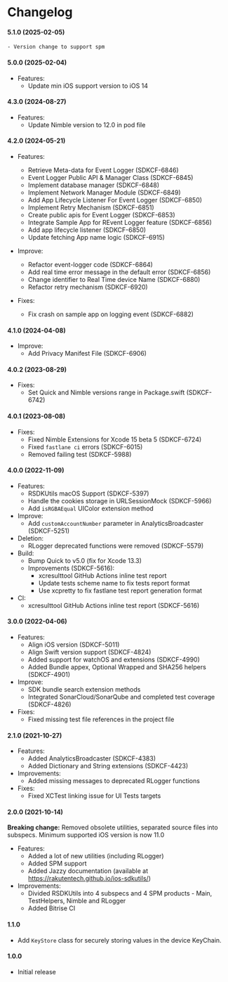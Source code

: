 # **Changelog**

#### 5.1.0 (2025-02-05)
    - Version change to support spm
    
#### 5.0.0 (2025-02-04)
- Features:
    - Update min iOS support version to iOS 14

#### 4.3.0 (2024-08-27)
- Features:
    - Update Nimble version to 12.0 in pod file

#### 4.2.0 (2024-05-21)
- Features:
    - Retrieve Meta-data for Event Logger (SDKCF-6846)
    - Event Logger Public API & Manager Class (SDKCF-6845)
    - Implement database manager (SDKCF-6848)
    - Implement Network Manager Module (SDKCF-6849)
    - Add App Lifecycle Listener For Event Logger (SDKCF-6850)
    - Implement Retry Mechanism (SDKCF-6851)
    - Create public apis for Event Logger (SDKCF-6853)
    - Integrate Sample App for REvent Logger feature (SDKCF-6856)
    - Add app lifecycle listener (SDKCF-6850) 
    - Update fetching App name logic (SDKCF-6915)
    
- Improve:
    - Refactor event-logger code (SDKCF-6864) 
    - Add real time error message in the default error (SDKCF-6856)
    - Change identifier to Real Time device Name (SDKCF-6880)
    - Refactor retry mechanism (SDKCF-6920)

- Fixes:
    - Fix crash on sample app on logging event (SDKCF-6882)

#### 4.1.0 (2024-04-08)
- Improve:
    - Add Privacy Manifest File (SDKCF-6906)

#### 4.0.2 (2023-08-29)
- Fixes:
    - Set Quick and Nimble versions range in Package.swift (SDKCF-6742)

#### 4.0.1 (2023-08-08)
- Fixes:
    - Fixed Nimble Extensions for Xcode 15 beta 5 (SDKCF-6724)
    - Fixed `fastlane ci` errors (SDKCF-6015)
    - Removed failing test (SDKCF-5988)

#### 4.0.0 (2022-11-09)
- Features:
    - RSDKUtils macOS Support (SDKCF-5397)
    - Handle the cookies storage in URLSessionMock (SDKCF-5966)
    - Add `isRGBAEqual` UIColor extension method
- Improve:
    - Add `customAccountNumber` parameter in AnalyticsBroadcaster (SDKCF-5251)
- Deletion:
    - RLogger deprecated functions were removed (SDKCF-5579)
- Build:
    - Bump Quick to v5.0 (fix for Xcode 13.3)
    - Improvements (SDKCF-5616):
        - xcresulttool GitHub Actions inline test report 
        - Update tests scheme name to fix tests report format
        - Use xcpretty to fix fastlane test report generation format
- CI:
    - xcresulttool GitHub Actions inline test report (SDKCF-5616)

#### 3.0.0 (2022-04-06)
- Features:
    - Align iOS version (SDKCF-5011)
    - Align Swift version support (SDKCF-4824) 
    - Added support for watchOS and extensions (SDKCF-4990) 
    - Added Bundle appex, Optional Wrapped and SHA256 helpers (SDKCF-4901)
- Improve:
    - SDK bundle search extension methods
    - Integrated SonarCloud/SonarQube and completed test coverage (SDKCF-4826)
- Fixes:
    - Fixed missing test file references in the project file

#### 2.1.0 (2021-10-27)
- Features:
    - Added AnalyticsBroadcaster (SDKCF-4383)
    - Added Dictionary and String extensions (SDKCF-4423)
- Improvements:
    - Added missing messages to deprecated RLogger functions
- Fixes:
    - Fixed XCTest linking issue for UI Tests targets

#### 2.0.0 (2021-10-14)
**Breaking change:** Removed obsolete utilities, separated source files into subspecs. Minimum supported iOS version is now 11.0
- Features:
    - Added a lot of new utilities (including RLogger)
    - Added SPM support
    - Added Jazzy documentation (available at https://rakutentech.github.io/ios-sdkutils/)
- Improvements:
    - Divided RSDKUtils into 4 subspecs and 4 SPM products - Main, TestHelpers, Nimble and RLogger
    - Added Bitrise CI

#### 1.1.0

- Add `KeyStore` class for securely storing values in the device KeyChain.

#### 1.0.0

- Initial release
